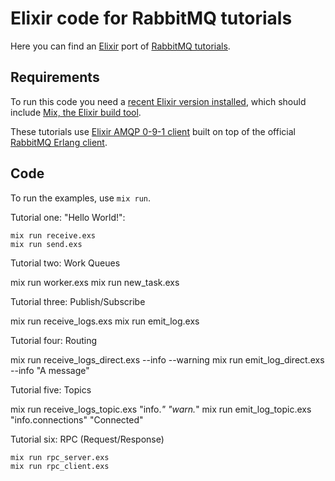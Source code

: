 # Elixir code for RabbitMQ tutorials

Here you can find an [Elixir](http://elixir-lang.org) port of
[RabbitMQ tutorials](http://www.rabbitmq.com/getstarted.html).

## Requirements

To run this code you need a [recent Elixir version installed](http://elixir-lang.org/install.html),
which should include [Mix, the Elixir build tool](http://elixir-lang.org/docs/stable/mix/Mix.html).

These tutorials use [Elixir AMQP 0-9-1 client](https://github.com/pma/amqp) built
on top of the official [RabbitMQ Erlang client](https://www.rabbitmq.com/erlang-client-user-guide.html).

## Code

To run the examples, use `mix run`.

Tutorial one: "Hello World!":

    mix run receive.exs
    mix run send.exs

Tutorial two: Work Queues

   mix run worker.exs
   mix run new_task.exs

Tutorial three: Publish/Subscribe

   mix run receive_logs.exs
   mix run emit_log.exs

Tutorial four: Routing

   mix run receive_logs_direct.exs --info --warning
   mix run emit_log_direct.exs --info "A message"

Tutorial five: Topics

   mix run receive_logs_topic.exs "info.*" "warn.*"
   mix run emit_log_topic.exs "info.connections" "Connected"

Tutorial six: RPC (Request/Response)

    mix run rpc_server.exs
    mix run rpc_client.exs
